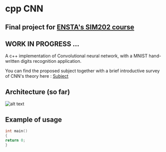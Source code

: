 # cpp CNN
## Final project for [ENSTA's SIM202 course](https://synapses.ensta-paristech.fr/catalogue/2018-2019/ue/3021/SIM202-projet-de-simulation-numerique)

## WORK IN PROGRESS ...
A c++ implementation of Convolutional neural network, with a MNIST hand-written digits recognition application.

You can find the proposed subject together with a brief introductive survey of CNN's theory here : [Subject](https://www.cjoint.com/doc/19_01/IADnLhx7Ve0_Arno-Granier-sujet.pdf)

## Architecture (so far)
![alt text](https://image.noelshack.com/fichiers/2019/05/2/1548768726-uml.png)

## Example of usage
```c++
int main()
{
return 0;
}
```
